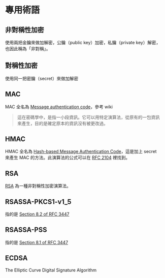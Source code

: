 # 專用術語

## 非對稱性加密

使用兩把金鑰來做加解密，公鑰（public key）加密，私鑰（private key）解密，也因此稱為「非對稱」。

## 對稱性加密

使用同一把密鑰（secret）來做加解密

## MAC

MAC 全名為 [Message authentication code](https://zh.wikipedia.org/wiki/%E8%A8%8A%E6%81%AF%E9%91%91%E5%88%A5%E7%A2%BC)，參考 wiki

> 這在密碼學中，是指一小段資訊。它可以用特定演算法，從原有的一包資訊來產生，目的是確定原本的資訊沒有被更改過。

## HMAC

HMAC 全名為 [Hash-based Message Authentication Code](https://zh.wikipedia.org/wiki/%E9%87%91%E9%91%B0%E9%9B%9C%E6%B9%8A%E8%A8%8A%E6%81%AF%E9%91%91%E5%88%A5%E7%A2%BC)，這是加上 secret 來產生 MAC 的方法。此演算法的公式可以在 [RFC 2104](https://tools.ietf.org/html/rfc2104) 裡找到。

## RSA

[RSA](https://zh.wikipedia.org/wiki/RSA%E5%8A%A0%E5%AF%86%E6%BC%94%E7%AE%97%E6%B3%95) 為一種非對稱性加密演算法。

## RSASSA-PKCS1-v1_5

指的是 [Section 8.2 of RFC 3447](https://tools.ietf.org/html/rfc3447#section-8.2)

## RSASSA-PSS

指的是 [Section 8.1 of RFC 3447](https://tools.ietf.org/html/rfc3447#section-8.1)

## ECDSA

The Elliptic Curve Digital Signature Algorithm
